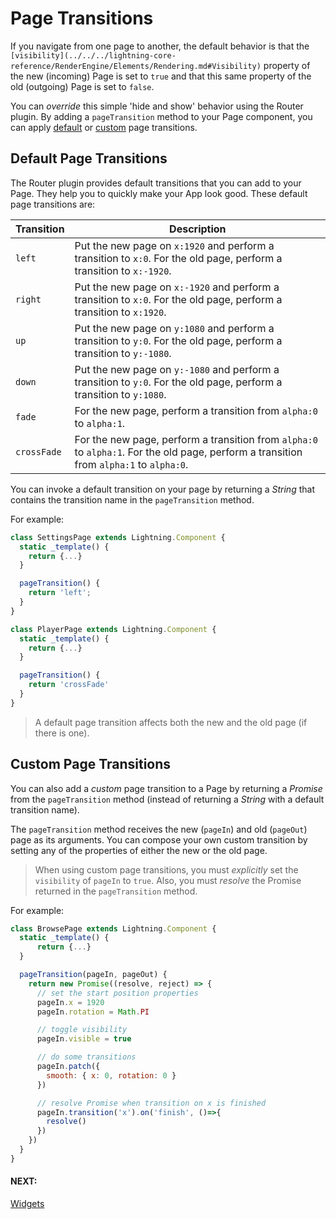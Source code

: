 # Page Transitions

If you navigate from one page to another, the default behavior is that the `[visibility](../../../lightning-core-reference/RenderEngine/Elements/Rendering.md#Visibility)` property of the
new (incoming) Page is set to `true` and that this same property of the old (outgoing) Page is set to `false`.

You can *override* this simple 'hide and show' behavior using the Router plugin. By adding a `pageTransition` method to your Page component, you can apply [default](#Default-Page-Transitions) or [custom](#Custom-Page-Transitions) page transitions.

## Default Page Transitions

The Router plugin provides default transitions that you can add to your Page. They help you to quickly make your App look good. These default page transitions are:

| Transition | Description |
|---|---|
| `left` | Put the new page on `x:1920` and perform a transition to `x:0`. For the old page, perform a transition to `x:-1920`. |
| `right` | Put the new page on `x:-1920` and perform a transition to `x:0`. For the old page, perform a transition to `x:1920`. |
| `up` | Put the new page on `y:1080` and perform a transition to `y:0`. For the old page, perform a transition to `y:-1080`. |
| `down` | Put the new page on `y:-1080` and perform a transition to `y:0`. For the old page, perform a transition to `y:1080`. |
| `fade` | For the new page, perform  a transition from `alpha:0` to `alpha:1`. |
| `crossFade` | For the new page, perform a transition from `alpha:0` to `alpha:1`. For the old page, perform a transition from `alpha:1` to `alpha:0`. |

You can invoke a default transition on your page by returning a *String* that contains the transition name in
the `pageTransition` method.

For example:

```js
class SettingsPage extends Lightning.Component {
  static _template() {
    return {...}
  }

  pageTransition() {
    return 'left';
  }
}

class PlayerPage extends Lightning.Component {
  static _template() {
    return {...}
  }

  pageTransition() {
    return 'crossFade'
  }
}
```

> A default page transition affects both the new and the old page (if there is one).

## Custom Page Transitions

You can also add a *custom* page transition to a Page by returning a *Promise* from the `pageTransition` method (instead of returning a *String* with a default transition name).

The `pageTransition` method receives the new (`pageIn`) and old (`pageOut`) page as its arguments. You can compose your own custom transition by setting any of the properties of either the new or the old page.

> When using custom page transitions, you must *explicitly* set the `visibility` of `pageIn` to `true`. Also, you must *resolve* the Promise returned in the `pageTransition` method.

For example:

```js
class BrowsePage extends Lightning.Component {
  static _template() {
      return {...}
  }

  pageTransition(pageIn, pageOut) {
    return new Promise((resolve, reject) => {
      // set the start position properties
      pageIn.x = 1920
      pageIn.rotation = Math.PI

      // toggle visibility
      pageIn.visible = true

      // do some transitions
      pageIn.patch({
        smooth: { x: 0, rotation: 0 }
      })

      // resolve Promise when transition on x is finished
      pageIn.transition('x').on('finish', ()=>{
        resolve()
      })
    })
  }
}
```

#### NEXT:
[Widgets](widgets.md)
